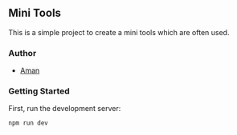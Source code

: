 ## Mini Tools

This is a simple project to create a mini tools which are often used.

### Author 

- [Aman](https://amankumar.ai)

### Getting Started

First, run the development server:

```bash
npm run dev
```
